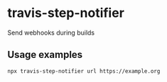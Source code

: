# travis-step-notifier
Send webhooks during builds


## Usage examples

```
npx travis-step-notifier url https://example.org
```

